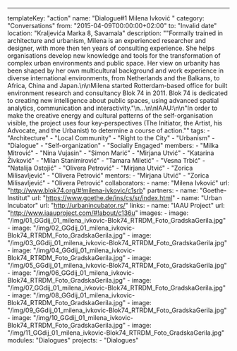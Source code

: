 ---
  templateKey: "action"
  name: "Dialogue#1 Milena Ivković "
  category: "Conversations"
  from: "2015-04-09T00:00:00+02:00"
  to: "Invalid date"
  location: "Kraljevića Marka 8, Savamala"
  description: "\"Formally trained in architecture and urbanism, Milena is an experienced researcher and designer, with more then ten years of consulting experience. She helps organisations develop new knowledge and tools for the transformation of complex urban environments and public space. Her view on urbanity has been shaped by her own multicultural background and work experience in diverse international environments, from Netherlands and the Balkans, to Africa, China and Japan.\n\nMilena started Rotterdam-based office for built environment research and consultancy Blok 74 in 2011. Blok 74 is dedicated to creating new intelligence about public spaces, using advanced spatial analytics, communication and interactivity.\"\n...\n\nIAAU:\n\n\"In order to make the creative energy and cultural patterns of the self-organisation visible, the project uses four key-perspectives (The Initiator, the Artist, his Advocate, and the Urbanist) to determine a course of action.\""
  tags: 
    - "Architecture"
    - "Local Community"
    - "Right to the City"
    - "Urbanism"
    - "Dialogue"
    - "Self-organization"
    - "Socially Engaged"
  members: 
    - "Milka Mitrović"
    - "Nina Vujasin"
    - "Simon Marić"
    - "Mirjana Utvić"
    - "Katarina Živković"
    - "Milan Stanimirović"
    - "Tamara Miletić"
    - "Vesna Trbić"
    - "Natalija Ostojić"
    - "Olivera Petrović"
    - "Mirjana Utvić"
    - "Zorica Milisavljević"
    - "Olivera Petrović"
  mentors: 
    - "Mirjana Utvić"
    - "Zorica Milisavljević"
    - "Olivera Petrović"
  collaborators: 
    - 
      name: "Milena Ivković"
      url: "http://www.blok74.org/#!milena-ivkovic/c1srb"
  partners: 
    - 
      name: "Goethe-Institut"
      url: "https://www.goethe.de/ins/cs/sr/index.html"
    - 
      name: "​Urban Incubator"
      url: "http://urbanincubator.rs/"
  links: 
    - 
      name: "IAAU Project"
      url: "http://www.iaauproject.com/#!about/c136u"
  images: 
    - 
      image: "/img/01_GGdij_01_milena_ivkovic-Blok74_RTRDM_Foto_GradskaGerila.jpg"
    - 
      image: "/img/02_GGdij_01_milena_ivkovic-Blok74_RTRDM_Foto_GradskaGerila.jpg"
    - 
      image: "/img/03_GGdij_01_milena_ivkovic-Blok74_RTRDM_Foto_GradskaGerila.jpg"
    - 
      image: "/img/04_GGdij_01_milena_ivkovic-Blok74_RTRDM_Foto_GradskaGerila.jpg"
    - 
      image: "/img/05_GGdij_01_milena_ivkovic-Blok74_RTRDM_Foto_GradskaGerila.jpg"
    - 
      image: "/img/06_GGdij_01_milena_ivkovic-Blok74_RTRDM_Foto_GradskaGerila.jpg"
    - 
      image: "/img/07_GGdij_01_milena_ivkovic-Blok74_RTRDM_Foto_GradskaGerila.jpg"
    - 
      image: "/img/08_GGdij_01_milena_ivkovic-Blok74_RTRDM_Foto_GradskaGerila.jpg"
    - 
      image: "/img/09_GGdij_01_milena_ivkovic-Blok74_RTRDM_Foto_GradskaGerila.jpg"
    - 
      image: "/img/10_GGdij_01_milena_ivkovic-Blok74_RTRDM_Foto_GradskaGerila.jpg"
    - 
      image: "/img/11_GGdij_01_milena_ivkovic-Blok74_RTRDM_Foto_GradskaGerila.jpg"
  modules: "Dialogues"
  projects: 
    - "Dialogues"
